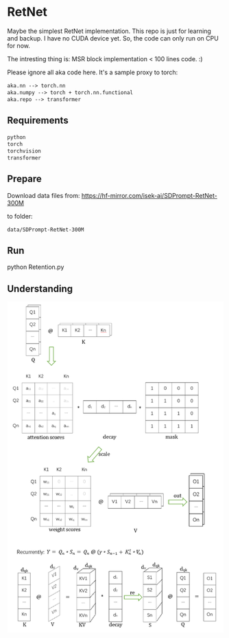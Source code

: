 # RetNet

Maybe the simplest RetNet implementation. This repo is just for learning and backup. I have no CUDA device yet. So, the code can only run on CPU for now.

The intresting thing is: MSR block implementation < 100 lines code. :)

Please ignore all aka code here. It's a sample proxy to torch:

    aka.nn --> torch.nn
    aka.numpy --> torch + torch.nn.functional
    aka.repo --> transformer

## Requirements

    python
    torch
    torchvision
    transformer

## Prepare

Download data files from: https://hf-mirror.com/isek-ai/SDPrompt-RetNet-300M

to folder:

    data/SDPrompt-RetNet-300M

## Run

python Retention.py

## Understanding

![alt text](Retention.png)